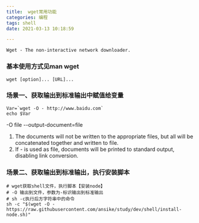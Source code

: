 ```yaml
---
title:  wget常用功能
categories: 编程
tags: shell
date: 2021-03-13 10:18:59

---
```


`Wget - The non-interactive network downloader.`
### 基本使用方式见man wget
`wget [option]... [URL]...`

### 场景一、获取输出到标准输出中赋值给变量
```shell
Var=`wget -O - http://www.baidu.com`
echo $Var
```
-O file
--output-document=file
1. The documents will not be written to the appropriate files, but all will be concatenated together and written to file.
2. If - is used as file, documents will be printed to standard output, disabling link conversion.

### 场景二、获取输出到标准输出，执行安装脚本
```shell
# wget获取shell文件，执行脚本【安装node】
# -O 输出到文件，参数为-标识输出到标准输出
# sh -c执行后方字符串中的命令
sh -c "$(wget -O - https://raw.githubusercontent.com/ansike/study/dev/shell/install-node.sh)"

```